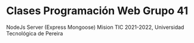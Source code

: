 # Clases Programación Web Grupo 41

NodeJs Server (Express Mongoose)
Mision TIC 2021-2022, Universidad Tecnológica de Pereira
